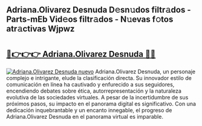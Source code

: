 ## Adriana.Olivarez Desnuda D𝚎sn𝚞dos filtr𝚊dos - Parts-mEb Vid𝚎os filtr𝚊dos - N𝚞evas f𝚘tos atr𝚊ctivas Wjpwz

# <h2><a href="http://mbdrxzr.tromn.icu/?c=Adriana.Olivarez+Desnuda">🔗👉👉👉 Adriana.Olivarez Desnuda 🔗🔗</a></h2>

[![Adriana.Olivarez Desnuda nuevo](https://i.imgur.com/pEAQMta.gif)](http://mbdrxzr.tromn.icu/?c=Adriana.Olivarez+Desnuda)
Adriana.Olivarez Desnuda, un personaje complejo e intrigante, elude la clasificación directa. Su innovador estilo de comunicación en línea ha cautivado y enfurecido a sus seguidores, encendiendo debates sobre ética, autorrepresentación y la naturaleza evolutiva de las sociedades virtuales. A pesar de la incertidumbre de sus próximos pasos, su impacto en el panorama digital es significativo. Con una dedicación inquebrantable y un encanto innegable, el progreso de Adriana.Olivarez Desnuda en el panorama virtual es imparable.
